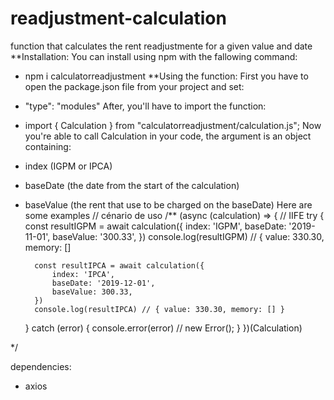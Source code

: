# readjustment-calculation
function that calculates the rent readjustmente for a given value and date
**Installation:
You can install using npm with the fallowing command:
- npm i calculatorreadjustment
**Using the function:
First you have to open the package.json file from your project and set:
- "type": "modules"
After, you'll have to import the function:
- import { Calculation } from "calculatorreadjustment/calculation.js"; 
Now you're able to call Calculation in your code, the argument is an object containing:
- index (IGPM or IPCA)
- baseDate (the date from the start of the calculation)
- baseValue (the rent that use to be charged on the baseDate)
Here are some examples
// cénario de uso
/**
(async (calculation) => {
    // IIFE
    try {
        const resultIGPM = await calculation({
            index: 'IGPM',
            baseDate: '2019-11-01',
            baseValue: '300.33',
        })
        console.log(resultIGPM) // { value: 330.30, memory: []

        const resultIPCA = await calculation({
            index: 'IPCA',
            baseDate: '2019-12-01',
            baseValue: 300.33,
        })
        console.log(resultIPCA) // { value: 330.30, memory: [] }

    } catch (error) {
        console.error(error) // new Error();
    }
})(Calculation)

*/

dependencies: 
- axios
